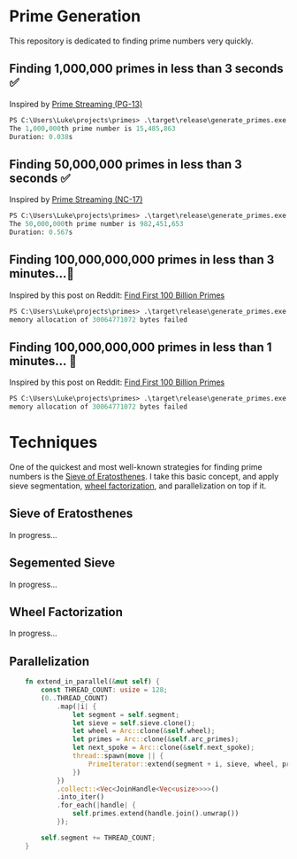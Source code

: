 # Prime Generation
This repository is dedicated to finding prime numbers very quickly.

## Finding 1,000,000 primes in less than 3 seconds ✅
Inspired by [Prime Streaming (PG-13)](https://www.codewars.com/kata/5519a584a73e70fa570005f5)
```ps
PS C:\Users\Luke\projects\primes> .\target\release\generate_primes.exe 1000000
The 1,000,000th prime number is 15,485,863
Duration: 0.038s
```
## Finding 50,000,000 primes in less than 3 seconds ✅
Inspired by [Prime Streaming (NC-17)](https://www.codewars.com/kata/5519a584a73e70fa570005f5)
```ps
PS C:\Users\Luke\projects\primes> .\target\release\generate_primes.exe 50000000
The 50,000,000th prime number is 982,451,653
Duration: 0.567s
```
## Finding 100,000,000,000 primes in less than 3 minutes...🔲
Inspired by this post on Reddit: [Find First 100 Billion Primes](https://www.reddit.com/r/learnprogramming/comments/du8bii/find_first_100_billion_primes/)
```ps
PS C:\Users\Luke\projects\primes> .\target\release\generate_primes.exe 100000000000
memory allocation of 30064771072 bytes failed
```
## Finding 100,000,000,000 primes in less than 1 minutes... 🔲 
Inspired by this post on Reddit: [Find First 100 Billion Primes](https://www.reddit.com/r/learnprogramming/comments/du8bii/find_first_100_billion_primes/)
```ps
PS C:\Users\Luke\projects\primes> .\target\release\generate_primes.exe 100000000000
memory allocation of 30064771072 bytes failed
```

# Techniques
One of the quickest and most well-known strategies for finding prime numbers is the [Sieve of Eratosthenes](https://en.wikipedia.org/wiki/Sieve_of_Eratosthenes). I take this basic concept, and apply sieve segmentation, [wheel factorization](https://en.wikipedia.org/wiki/Wheel_factorization), and parallelization on top if it.
## Sieve of Eratosthenes
In progress...
## Segemented Sieve
In progress...
## Wheel Factorization
In progress...
## Parallelization
```rust
    fn extend_in_parallel(&mut self) {
        const THREAD_COUNT: usize = 128;
        (0..THREAD_COUNT)
            .map(|i| {
                let segment = self.segment;
                let sieve = self.sieve.clone();
                let wheel = Arc::clone(&self.wheel);
                let primes = Arc::clone(&self.arc_primes);
                let next_spoke = Arc::clone(&self.next_spoke);
                thread::spawn(move || {
                    PrimeIterator::extend(segment + i, sieve, wheel, primes, next_spoke)
                })
            })
            .collect::<Vec<JoinHandle<Vec<usize>>>>()
            .into_iter()
            .for_each(|handle| {
                self.primes.extend(handle.join().unwrap())
            });

        self.segment += THREAD_COUNT;
    }
```
